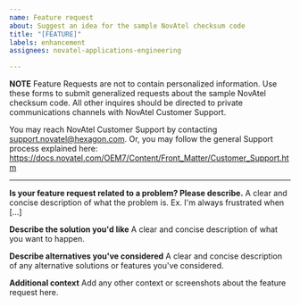 ```yaml
---
name: Feature request
about: Suggest an idea for the sample NovAtel checksum code
title: "[FEATURE]"
labels: enhancement
assignees: novatel-applications-engineering

---
```


**NOTE** 
Feature Requests are not to contain personalized information. Use these forms to submit generalized requests about the sample NovAtel checksum code. All other inquires should be directed to private communications channels with NovAtel Customer Support.

You may reach NovAtel Customer Support by contacting support.novatel@hexagon.com. Or, you may follow the general Support process explained here: https://docs.novatel.com/OEM7/Content/Front_Matter/Customer_Support.htm

--------------

**Is your feature request related to a problem? Please describe.**
A clear and concise description of what the problem is. Ex. I'm always frustrated when [...]

**Describe the solution you'd like**
A clear and concise description of what you want to happen.

**Describe alternatives you've considered**
A clear and concise description of any alternative solutions or features you've considered.

**Additional context**
Add any other context or screenshots about the feature request here.
